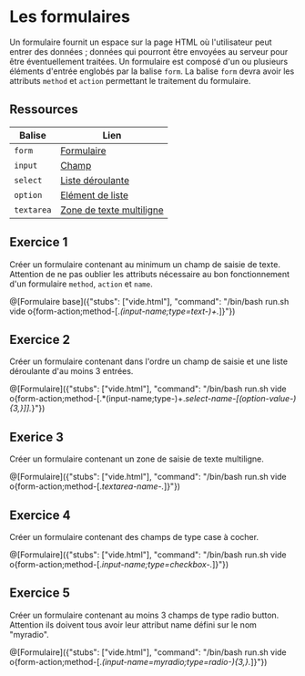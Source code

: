 # Les formulaires

Un formulaire fournit un espace sur la page HTML où l'utilisateur peut entrer des données ; données qui pourront être envoyées au serveur pour être éventuellement traitées. Un formulaire est composé d'un ou plusieurs éléments d'entrée englobés par la balise `form`. La balise `form` devra avoir les attributs `method` et `action` permettant le traitement du formulaire.

## Ressources

|Balise|Lien|
|------|----|
|`form`|[Formulaire](https://www.w3schools.com/tags/tag_form.asp)|
|`input`|[Champ](https://www.w3schools.com/tags/tag_input.asp)|
|`select`|[Liste déroulante](https://www.w3schools.com/tags/tag_select.asp)|
|`option`|[Elément de liste](https://www.w3schools.com/tags/tag_option.asp)|
|`textarea`|[Zone de texte multiligne](https://www.w3schools.com/tags/tag_textarea.asp)|

## Exercice 1

Créer un formulaire contenant au minimum un champ de saisie de texte. Attention de ne pas oublier les attributs nécessaire au bon fonctionnement d'un formulaire `method`, `action` et `name`.

@[Formulaire base]({"stubs": ["vide.html"], "command": "/bin/bash run.sh vide o{form-action;method-[.*(input-name;type=text-)+.*]}"})

## Exercice 2

Créer un formulaire contenant dans l'ordre un champ de saisie et une liste déroulante d'au moins 3 entrées.

@[Formulaire]({"stubs": ["vide.html"], "command": "/bin/bash run.sh vide o{form-action;method-[.*(input-name;type-)+.*select-name-[(option-value-){3,}]].*}"})

## Exerice 3

Créer un formulaire contenant un zone de saisie de texte multiligne.

@[Formulaire]({"stubs": ["vide.html"], "command": "/bin/bash run.sh vide o{form-action;method-[.*textarea-name-.*]}"})

## Exercice 4

Créer un formulaire contenant des champs de type case à cocher.

@[Formulaire]({"stubs": ["vide.html"], "command": "/bin/bash run.sh vide o{form-action;method-[.*input-name;type=checkbox-.*]}"})

## Exercice 5

Créer un formulaire contenant au moins 3 champs de type radio button. Attention ils doivent tous avoir leur attribut name défini sur le nom "myradio".

@[Formulaire]({"stubs": ["vide.html"], "command": "/bin/bash run.sh vide o{form-action;method-[.*(input-name=myradio;type=radio-){3,}.*]}"})
